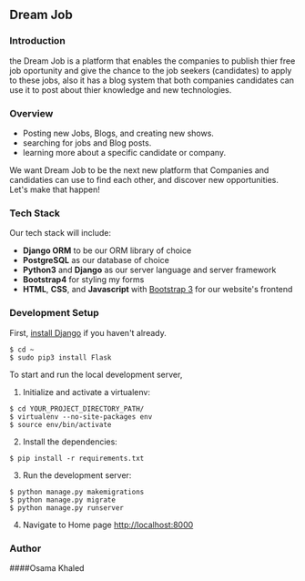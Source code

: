 
Dream Job
-----

### Introduction

the Dream Job is a platform that enables the companies to publish thier free job oportunity and give the chance to the job seekers (candidates)
to apply to these jobs, also it has a blog system that both companies candidates can use it to post about thier knowledge and new technologies.  



### Overview


* Posting new Jobs, Blogs, and creating new shows.
* searching for jobs and Blog posts.
* learning more about a specific candidate or company.

We want Dream Job to be the next new platform that Companies and candidaties can use to find each other, and discover new opportunities. Let's make that happen!

### Tech Stack

Our tech stack will include:

* **Django ORM** to be our ORM library of choice
* **PostgreSQL** as our database of choice
* **Python3** and **Django** as our server language and server framework
* **Bootstrap4** for styling my forms
* **HTML**, **CSS**, and **Javascript** with [Bootstrap 3](https://getbootstrap.com/docs/3.4/customize/) for our website's frontend




### Development Setup

First, [install Django](https://docs.djangoproject.com/en/1.8/howto/windows/) if you haven't already.

  ```
  $ cd ~
  $ sudo pip3 install Flask
  ```

To start and run the local development server,

1. Initialize and activate a virtualenv:
  ```
  $ cd YOUR_PROJECT_DIRECTORY_PATH/
  $ virtualenv --no-site-packages env
  $ source env/bin/activate
  ```

2. Install the dependencies:
  ```
  $ pip install -r requirements.txt
  ```

3. Run the development server:
  ```
  $ python manage.py makemigrations
  $ python manage.py migrate
  $ python manage.py runserver
  ```

4. Navigate to Home page [http://localhost:8000](http://localhost:8000)


### Author

####Osama Khaled
